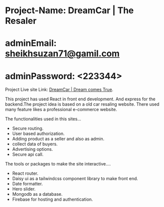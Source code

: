 # Project-Name: DreamCar | The Resaler

# adminEmail: <sheikhsuzan71@gamil.com>
# adminPassword: <223344>

Project Live site Link: [DreamCar | Dream comes True](https://dream-car-6513b.web.app/).

This project has used React in front end development. And express for the backend.The project idea is based on a old car resaling website. There used many feature likes a professional e-commerce website.

The functionalities used in this sites...

* Secure routing.
* User based authorization.
* Adding product as a seller and also as admin.
* collect data of buyers.
* Advertising options.
* Secure api call.

The tools or packages to make the site interactive....

* React router.
* Daisy ui as a tailwindcss component library to make front end.
* Date formatter.
* Hero slider.
* Mongodb as a database.
* Firebase for hosting and authentication.